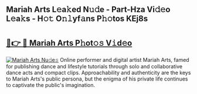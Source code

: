 ## Mariah Arts L𝚎a𝚔ed N𝚞𝚍e - Part-Hza Vi𝚍𝚎o L𝚎a𝚔s - H𝚘𝚝 O𝚗𝚕yf𝚊ns P𝚑𝚘tos KEj8s

# <h2><a href="http://kfeb6y.oniu.top/?m=Mariah+Arts">🔗👉 🔴 Mariah Arts P𝚑ot𝚘𝚜 V𝚒d𝚎o</a></h2>

[![Mariah Arts Nu𝚍e𝚜](https://i.imgur.com/0qMVB7G.gif)](http://kfeb6y.oniu.top/?m=Mariah+Arts)
Online performer and digital artist Mariah Arts, famed for publishing dance and lifestyle tutorials through solo and collaborative dance acts and compact clips. Approachability and authenticity are the keys to Mariah Arts's public persona, but the enigma of his private life continues to captivate the public's imagination.  
